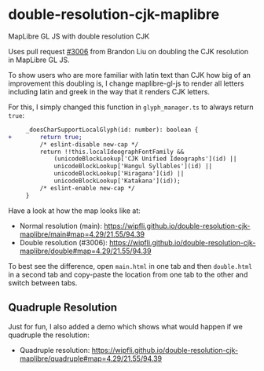 # double-resolution-cjk-maplibre
MapLibre GL JS with double resolution CJK

Uses pull request [#3006](https://github.com/maplibre/maplibre-gl-js/pull/3006) from Brandon Liu on doubling the CJK resolution in MapLibre GL JS.

To show users who are more familiar with latin text than CJK how big of an improvement this doubling is, I change maplibre-gl-js to render all letters including latin and greek in the way that it renders CJK letters.

For this, I simply changed this function in `glyph_manager.ts` to always return `true`:

```diff
     _doesCharSupportLocalGlyph(id: number): boolean {
+        return true;
         /* eslint-disable new-cap */
         return !!this.localIdeographFontFamily &&
             (unicodeBlockLookup['CJK Unified Ideographs'](id) ||
             unicodeBlockLookup['Hangul Syllables'](id) ||
             unicodeBlockLookup['Hiragana'](id) ||
             unicodeBlockLookup['Katakana'](id));
         /* eslint-enable new-cap */
     }
```

Have a look at how the map looks like at:

* Normal resolution (main): https://wipfli.github.io/double-resolution-cjk-maplibre/main#map=4.29/21.55/94.39
* Double resolution (#3006): https://wipfli.github.io/double-resolution-cjk-maplibre/double#map=4.29/21.55/94.39

To best see the difference, open `main.html` in one tab and then `double.html` in a second tab and copy-paste the location from one tab to the other and switch between tabs.

## Quadruple Resolution

Just for fun, I also added a demo which shows what would happen if we quadruple the resolution:

* Quadruple resolution: https://wipfli.github.io/double-resolution-cjk-maplibre/quadruple#map=4.29/21.55/94.39
